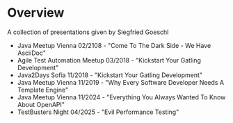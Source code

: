 # Overview

A collection of presentations given by Siegfried Goeschl

* Java Meetup Vienna 02/2108 - "Come To The Dark Side - We Have AsciiDoc"
* Agile Test Automation Meetup 03/2018 - "Kickstart Your Gatling Development"
* Java2Days Sofia 11/2018 - "Kickstart Your Gatling Development"
* Java Meetup Vienna 11/2019 - "Why Every Software Developer Needs A Template Engine"
* Java Meetup Vienna 11/2024 - "Everything You Always Wanted To Know About OpenAPI"
* TestBusters Night 04/2025 - "Evil Performance Testing"
